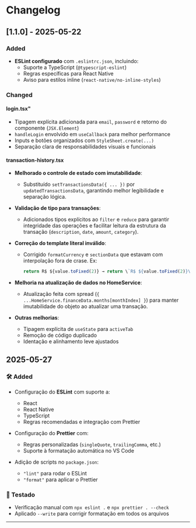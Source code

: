 # Changelog

## [1.1.0] - 2025-05-22

### Added

- **ESLint configurado** com `.eslintrc.json`, incluindo:
  - Suporte a TypeScript (`@typescript-eslint`)
  - Regras específicas para React Native
  - Aviso para estilos inline (`react-native/no-inline-styles`)

### Changed

#### login.tsx"

- Tipagem explícita adicionada para `email`, `password` e retorno do componente (`JSX.Element`)
- `handleLogin` envolvido em `useCallback` para melhor performance
- Inputs e botões organizados com `StyleSheet.create(...)`
- Separação clara de responsabilidades visuais e funcionais

#### transaction-history.tsx

- **Melhorado o controle de estado com imutabilidade**:

  - Substituído `setTransactionsData({ ... })` por `updatedTransactionsData`, garantindo melhor legibilidade e separação lógica.

- **Validação de tipo para transações**:

  - Adicionados tipos explícitos ao `filter` e `reduce` para garantir integridade das operações e facilitar leitura da estrutura da transação (`description`, `date`, `amount`, `category`).

- **Correção do template literal inválido**:

  - Corrigido `formatCurrency` e `sectionData` que estavam com interpolação fora de crase. Ex:
    ```ts
    return R$ ${value.toFixed(2)} → return \`R$ ${value.toFixed(2)}\`
    ```

- **Melhoria na atualização de dados no HomeService**:

  - Atualização feita com spread (`{ ...HomeService.financeData.months[monthIndex] }`) para manter imutabilidade do objeto ao atualizar uma transação.

- **Outras melhorias**:
  - Tipagem explícita de `useState` para `activeTab`
  - Remoção de código duplicado
  - Identação e alinhamento leve ajustados


## 2025-05-27

### 🛠️ Added
- Configuração do **ESLint** com suporte a:
  - React
  - React Native
  - TypeScript
  - Regras recomendadas e integração com Prettier

- Configuração do **Prettier** com:
  - Regras personalizadas (`singleQuote`, `trailingComma`, etc.)
  - Suporte à formatação automática no VS Code

- Adição de scripts no `package.json`:
  - `"lint"` para rodar o ESLint
  - `"format"` para aplicar o Prettier

### 🧪 Testado
- Verificação manual com `npx eslint .` e `npx prettier . --check`
- Aplicado `--write` para corrigir formatação em todos os arquivos

---

